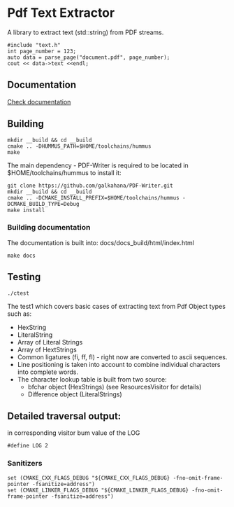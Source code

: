 # Pdf Text Extractor

A library to extract text (std::string) from PDF streams.

    #include "text.h"
    int page_number = 123;
    auto data = parse_page("document.pdf", page_number);
    cout << data->text <<endl;
    
## Documentation

[Check documentation](https://kubaroth.github.io/pdf-text/docs/docs_build/html/index.html)

## Building

    mkdir __build && cd __build
    cmake .. -DHUMMUS_PATH=$HOME/toolchains/hummus
    make

The main dependency - PDF-Writer is required to be located in $HOME/toolchains/hummus
to install it:

    git clone https://github.com/galkahana/PDF-Writer.git
    mkdir __build && cd __build
    cmake .. -DCMAKE_INSTALL_PREFIX=$HOME/toolchains/hummus -DCMAKE_BUILD_TYPE=Debug
    make install

### Building documentation

The documentation is built into: docs/docs_build/html/index.html

    make docs

## Testing

    ./ctest

The test1 which covers basic cases of extracting text from Pdf Object types such as:
- HexString
- LiteralString
- Array of Literal Strings
- Array of HextStrings
- Common ligatures (fi, ff, fl) - right now are converted to ascii sequences.
- Line positioning is taken into account to combine individual characters into complete words.
- The character lookup table is built from two source:
  - bfchar object (HexStrings) (see ResourcesVisitor for details)
  - Difference object (LiteralStrings)

## Detailed traversal output:

in corresponding visitor bum value of the LOG

    #define LOG 2

### Sanitizers

```
set (CMAKE_CXX_FLAGS_DEBUG "${CMAKE_CXX_FLAGS_DEBUG} -fno-omit-frame-pointer -fsanitize=address")
set (CMAKE_LINKER_FLAGS_DEBUG "${CMAKE_LINKER_FLAGS_DEBUG} -fno-omit-frame-pointer -fsanitize=address")
```

